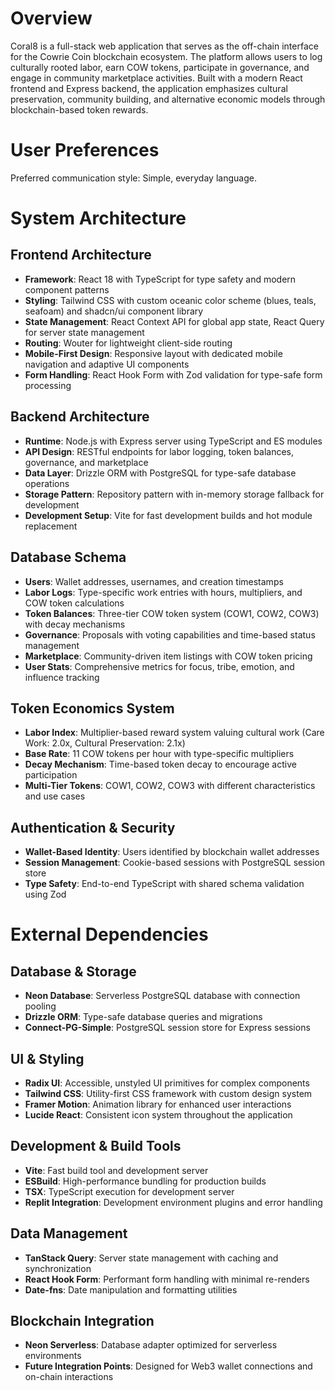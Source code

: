 # Overview

Coral8 is a full-stack web application that serves as the off-chain interface for the Cowrie Coin blockchain ecosystem. The platform allows users to log culturally rooted labor, earn COW tokens, participate in governance, and engage in community marketplace activities. Built with a modern React frontend and Express backend, the application emphasizes cultural preservation, community building, and alternative economic models through blockchain-based token rewards.

# User Preferences

Preferred communication style: Simple, everyday language.

# System Architecture

## Frontend Architecture
- **Framework**: React 18 with TypeScript for type safety and modern component patterns
- **Styling**: Tailwind CSS with custom oceanic color scheme (blues, teals, seafoam) and shadcn/ui component library
- **State Management**: React Context API for global app state, React Query for server state management
- **Routing**: Wouter for lightweight client-side routing
- **Mobile-First Design**: Responsive layout with dedicated mobile navigation and adaptive UI components
- **Form Handling**: React Hook Form with Zod validation for type-safe form processing

## Backend Architecture
- **Runtime**: Node.js with Express server using TypeScript and ES modules
- **API Design**: RESTful endpoints for labor logging, token balances, governance, and marketplace
- **Data Layer**: Drizzle ORM with PostgreSQL for type-safe database operations
- **Storage Pattern**: Repository pattern with in-memory storage fallback for development
- **Development Setup**: Vite for fast development builds and hot module replacement

## Database Schema
- **Users**: Wallet addresses, usernames, and creation timestamps
- **Labor Logs**: Type-specific work entries with hours, multipliers, and COW token calculations
- **Token Balances**: Three-tier COW token system (COW1, COW2, COW3) with decay mechanisms
- **Governance**: Proposals with voting capabilities and time-based status management
- **Marketplace**: Community-driven item listings with COW token pricing
- **User Stats**: Comprehensive metrics for focus, tribe, emotion, and influence tracking

## Token Economics System
- **Labor Index**: Multiplier-based reward system valuing cultural work (Care Work: 2.0x, Cultural Preservation: 2.1x)
- **Base Rate**: 11 COW tokens per hour with type-specific multipliers
- **Decay Mechanism**: Time-based token decay to encourage active participation
- **Multi-Tier Tokens**: COW1, COW2, COW3 with different characteristics and use cases

## Authentication & Security
- **Wallet-Based Identity**: Users identified by blockchain wallet addresses
- **Session Management**: Cookie-based sessions with PostgreSQL session store
- **Type Safety**: End-to-end TypeScript with shared schema validation using Zod

# External Dependencies

## Database & Storage
- **Neon Database**: Serverless PostgreSQL database with connection pooling
- **Drizzle ORM**: Type-safe database queries and migrations
- **Connect-PG-Simple**: PostgreSQL session store for Express sessions

## UI & Styling
- **Radix UI**: Accessible, unstyled UI primitives for complex components
- **Tailwind CSS**: Utility-first CSS framework with custom design system
- **Framer Motion**: Animation library for enhanced user interactions
- **Lucide React**: Consistent icon system throughout the application

## Development & Build Tools
- **Vite**: Fast build tool and development server
- **ESBuild**: High-performance bundling for production builds
- **TSX**: TypeScript execution for development server
- **Replit Integration**: Development environment plugins and error handling

## Data Management
- **TanStack Query**: Server state management with caching and synchronization
- **React Hook Form**: Performant form handling with minimal re-renders
- **Date-fns**: Date manipulation and formatting utilities

## Blockchain Integration
- **Neon Serverless**: Database adapter optimized for serverless environments
- **Future Integration Points**: Designed for Web3 wallet connections and on-chain interactions